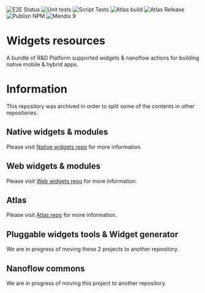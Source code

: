 ![E2E Status](https://github.com/mendix/widgets-resources/actions/workflows/WebAutomatedTests.yml/badge.svg?branch=master)
![Unit tests](https://github.com/mendix/widgets-resources/actions/workflows/UnitTests.yml/badge.svg?branch=master)
![Script Tests](https://github.com/mendix/widgets-resources/actions/workflows/ScriptTests.yml/badge.svg?branch=master)
![Atlas build](https://github.com/mendix/widgets-resources/actions/workflows/AtlasBuildTest.yml/badge.svg?branch=master)
![Atlas Release](https://github.com/mendix/widgets-resources/actions/workflows/AtlasReleaseThemeFiles.yml/badge.svg?branch=master)
![Publisn NPM](https://github.com/mendix/widgets-resources/actions/workflows/PublishNpm.yml/badge.svg?branch=master)
![Mendix 9](https://img.shields.io/badge/mendix-9.0.5-brightgreen.svg)

# Widgets resources

A bundle of R&D Platform supported widgets & nanoflow actions for building native mobile & hybrid apps.

# Information

This repository was archived in order to split some of the contents in other repositories.

## Native widgets & modules

Please visit [Native widgets repo](https://github.com/mendix/native-widgets) for more information.

## Web widgets & modules

Please visit [Web widgets repo](https://github.com/mendix/web-widgets) for more information.

## Atlas

Please visit [Atlas repo](https://github.com/mendix/atlas) for more information.

## Pluggable widgets tools & Widget generator

We are in progress of moving these 2 projects to another repository.

## Nanoflow commons

We are in progress of moving this project to another repository.
